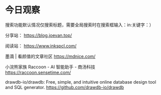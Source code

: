 # 今日观察

搜索功能默认情况仅搜索标题，需要全局搜索时在搜索框输入：in:关键字：）  

分享站： https://blog.joevan.top/  

阅读站： https://www.inkspcl.com/  

墨滴 | 看颜值的文章社区  https://mdnice.com/    

小浣熊家族 Raccoon - AI 智能助手 - 商汤科技  https://raccoon.sensetime.com/    

drawdb-io/drawdb: Free, simple, and intuitive online database design tool and SQL generator.  https://github.com/drawdb-io/drawdb    
